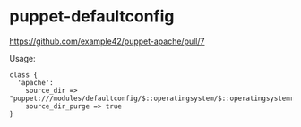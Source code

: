 puppet-defaultconfig
=============

https://github.com/example42/puppet-apache/pull/7

Usage:

    class { 
      'apache':
        source_dir => "puppet:///modules/defaultconfig/$::operatingsystem/$::operatingsystemrelease/apache",
        source_dir_purge => true
    }
